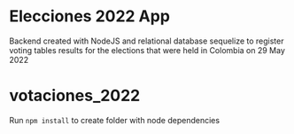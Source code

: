 # Elecciones 2022 App

Backend created with NodeJS and relational database sequelize to register voting tables results for the elections that were held in Colombia on 29 May 2022

# votaciones_2022

Run  ``` npm install ``` to create folder with node dependencies
